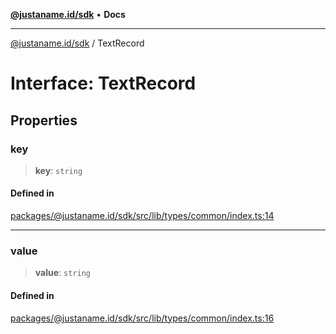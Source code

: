 [**@justaname.id/sdk**](../README.md) • **Docs**

***

[@justaname.id/sdk](../globals.md) / TextRecord

# Interface: TextRecord

## Properties

### key

> **key**: `string`

#### Defined in

[packages/@justaname.id/sdk/src/lib/types/common/index.ts:14](https://github.com/JustaName-id/JustaName-sdk/blob/dc845c10af242e3ca87d95ef392516ac0bfa8b95/packages/@justaname.id/sdk/src/lib/types/common/index.ts#L14)

***

### value

> **value**: `string`

#### Defined in

[packages/@justaname.id/sdk/src/lib/types/common/index.ts:16](https://github.com/JustaName-id/JustaName-sdk/blob/dc845c10af242e3ca87d95ef392516ac0bfa8b95/packages/@justaname.id/sdk/src/lib/types/common/index.ts#L16)
